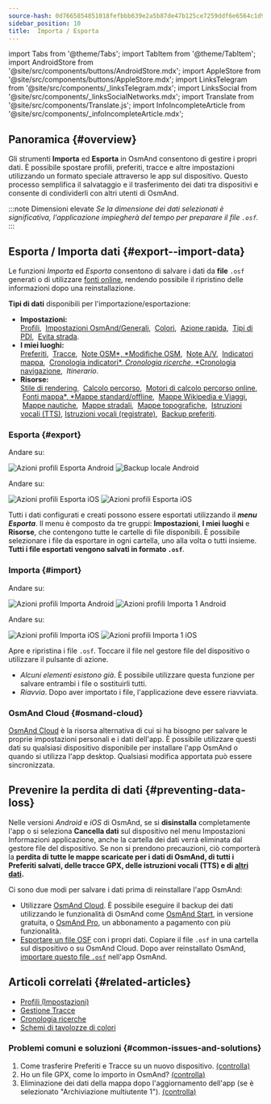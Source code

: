 ```yaml
---
source-hash: 0d7665854851018fefbbb639e2a5b87de47b125ce7259ddf6e6564c1d959eecf
sidebar_position: 10
title:  Importa / Esporta
---
```

import Tabs from '@theme/Tabs';
import TabItem from '@theme/TabItem';
import AndroidStore from '@site/src/components/buttons/AndroidStore.mdx';
import AppleStore from '@site/src/components/buttons/AppleStore.mdx';
import LinksTelegram from '@site/src/components/_linksTelegram.mdx';
import LinksSocial from '@site/src/components/_linksSocialNetworks.mdx';
import Translate from '@site/src/components/Translate.js';
import InfoIncompleteArticle from '@site/src/components/_infoIncompleteArticle.mdx';


## Panoramica {#overview}

Gli strumenti **Importa** ed **Esporta** in OsmAnd consentono di gestire i propri dati. È possibile spostare profili, preferiti, tracce e altre impostazioni utilizzando un formato speciale attraverso le app sul dispositivo. Questo processo semplifica il salvataggio e il trasferimento dei dati tra dispositivi e consente di condividerli con altri utenti di OsmAnd.

:::note Dimensioni elevate
*Se la dimensione dei dati selezionati è significativa, l'applicazione impiegherà del tempo per preparare il file `.osf`.*
:::


## Esporta / Importa dati {#export--import-data}

Le funzioni *Importa* ed *Esporta* consentono di salvare i dati da **file** `.osf` generati o di utilizzare [fonti online](../map/raster-maps.md), rendendo possibile il ripristino delle informazioni dopo una reinstallazione.

**Tipi di dati** disponibili per l'importazione/esportazione:

- **Impostazioni:**  
        [Profili](../personal/profiles.md#actions), &nbsp;[Impostazioni OsmAnd/Generali](../personal/global-settings.md), &nbsp;[Colori](../personal/color-palette-schemes.md), &nbsp;[Azione rapida](../widgets/quick-action.md), &nbsp;[Tipi di PDI](../map/point-layers-on-map.md#poi-types), &nbsp;[Evita strada](../map/map-context-menu.md#avoid-road).
- **I miei luoghi:**  
        [Preferiti](../personal/favorites.md#export--import), &nbsp;[Tracce](../personal/tracks/manage-tracks.md#import--export-track), &nbsp;[Note OSM*, *Modifiche OSM](../plugins/osm-editing.md#create--modify-poi), &nbsp;[Note A/V](../plugins/audio-video-notes.md), &nbsp;[Indicatori mappa](../personal/markers.md), &nbsp;[Cronologia indicatori*, *Cronologia ricerche*, *Cronologia navigazione](../personal/global-settings.md#history), &nbsp;*Itinerario*.
- **Risorse:**  
        [Stile di rendering](../map/vector-maps.md#custom-map-style), &nbsp;[Calcolo percorso](../navigation/routing/osmand-routing.md), &nbsp;[Motori di calcolo percorso online](../navigation/routing/online-routing.md), &nbsp;[Fonti mappa*, *Mappe standard/offline](../map/raster-maps.md), &nbsp;[Mappe Wikipedia e Viaggi](../plan-route/travel-guides.md), &nbsp;[Mappe nautiche](../plugins/nautical-charts.md), &nbsp;[Mappe stradali](../map/vector-maps.md#road-style), &nbsp;[Mappe topografiche](../plugins/topography.md), &nbsp;[Istruzioni vocali (TTS)](../navigation/guidance/voice-navigation.md#tts-text-to-speech), [Istruzioni vocali (registrate)](../navigation/guidance/voice-navigation.md#recorded-voice-prompts), &nbsp;[Backup preferiti](../personal/favorites.md#automatic-favorites-backup).


### Esporta {#export}

<Tabs groupId="operating-systems" queryString="current-os">

<TabItem value="android" label="Android">

Andare su: *<Translate android="true" ids="shared_string_menu,shared_string_settings,import_export,export_to_file"/>*  

![Azioni profili Esporta Android](@site/static/img/personal/profiles/profile_actions_export_1_andr.png) ![Backup locale Android](@site/static/img/personal/profiles/profile_actions_export_2_andr.png)  

</TabItem>

<TabItem value="ios" label="iOS">

Andare su: *<Translate ios="true" ids="shared_string_menu,shared_string_settings,local_backup,backup_into_file"/>*

![Azioni profili Esporta iOS](@site/static/img/personal/profiles/profile_actions_export_1_ios.png)   ![Azioni profili Esporta iOS](@site/static/img/personal/profiles/profile_actions_export_2_ios.png)

</TabItem>

</Tabs>

Tutti i dati configurati e creati possono essere esportati utilizzando il ***menu Esporta***. Il menu è composto da tre gruppi: **Impostazioni**, **I miei luoghi** e **Risorse**, che contengono tutte le cartelle di file disponibili. È possibile selezionare i file da esportare in ogni cartella, uno alla volta o tutti insieme. **Tutti i file esportati vengono salvati in formato `.osf`**.  


### Importa {#import}

<Tabs groupId="operating-systems" queryString="current-os">

<TabItem value="android" label="Android">

Andare su: *<Translate android="true" ids="shared_string_menu,shared_string_settings,import_export,shared_string_import"/>*  

![Azioni profili Importa Android](@site/static/img/personal/profiles/profile_actions_import_android.png) ![Azioni profili Importa 1 Android](@site/static/img/personal/profiles/profile_actions_import_1_android.png) 

<!-- ![Profiles Actions Import 2 Android](@site/static/img/personal/profiles/profile_actions_import_2_android.png) -->

</TabItem>

<TabItem value="ios" label="iOS">

Andare su: *<Translate ios="true" ids="shared_string_menu,shared_string_settings,local_backup,restore_from_file"/>*  


![Azioni profili Importa iOS](@site/static/img/personal/profiles/profile_actions_import_ios.png) ![Azioni profili Importa 1 iOS](@site/static/img/personal/profiles/profile_actions_import_1_ios.png) 
<!--  ![Profiles Actions Import 2 iOS](@site/static/img/personal/profiles/profile_actions_import_2_ios.png) -->

</TabItem>

</Tabs>

Apre e ripristina i file `.osf`. Toccare il file nel gestore file del dispositivo o utilizzare il pulsante di azione.

- *Alcuni elementi esistono già*. È possibile utilizzare questa funzione per salvare entrambi i file o sostituirli tutti.
- *Riavvia*. Dopo aver importato i file, l'applicazione deve essere riavviata.


### OsmAnd Cloud {#osmand-cloud}

[OsmAnd Cloud](../personal/osmand-cloud.md) è la risorsa alternativa di cui si ha bisogno per salvare le proprie impostazioni personali e i dati dell'app. È possibile utilizzare questi dati su qualsiasi dispositivo disponibile per installare l'app OsmAnd o quando si utilizza l'app desktop. Qualsiasi modifica apportata può essere sincronizzata.


## Prevenire la perdita di dati {#preventing-data-loss}

Nelle versioni *Android* e *iOS* di OsmAnd, se si **disinstalla** completamente l'app o si seleziona **Cancella dati** sul dispositivo nel menu Impostazioni Informazioni applicazione, anche la cartella dei dati verrà eliminata dal gestore file del dispositivo. Se non si prendono precauzioni, ciò comporterà la **perdita di tutte le mappe scaricate per i dati di OsmAnd, di tutti i Preferiti salvati, delle tracce GPX, delle istruzioni vocali (TTS) e di [altri dati](#export--import-data).**

Ci sono due modi per salvare i dati prima di reinstallare l'app OsmAnd:

- Utilizzare [OsmAnd Cloud](#osmand-cloud). È possibile eseguire il backup dei dati utilizzando le funzionalità di OsmAnd come [OsmAnd Start](../personal/osmand-cloud.md#osmand-start), in versione gratuita, o [OsmAnd Pro](../purchases/index.md), un abbonamento a pagamento con più funzionalità.
- [Esportare un file OSF](#export) con i propri dati. Copiare il file `.osf` in una cartella sul dispositivo o su OsmAnd Cloud. Dopo aver reinstallato OsmAnd, [importare questo file `.osf`](#import) nell'app OsmAnd.


## Articoli correlati {#related-articles}

- [Profili (Impostazioni)](./profiles.md)
- [Gestione Tracce](../personal/tracks/manage-tracks.md#import--export-track)
- [Cronologia ricerche](../search/search-history.md#export-and-share)
- [Schemi di tavolozze di colori](../personal/color-palette-schemes.md)

### Problemi comuni e soluzioni {#common-issues-and-solutions}

1. Come trasferire Preferiti e Tracce su un nuovo dispositivo. [(controlla)](../troubleshooting/setup.md#how-to-transfer-favorites-and-tracks-to-a-new-device)
2. Ho un file GPX, come lo importo in OsmAnd? [(controlla)](../troubleshooting/setup.md#i-have-a-gpx-file-how-do-i-import-it-into-osmand)
3. Eliminazione dei dati della mappa dopo l'aggiornamento dell'app (se è selezionato "Archiviazione multiutente 1"). [(controlla)](../troubleshooting/maps-data#deleting-map-data-after-the-app-update-if-multiuser-storage-1-is-selected)